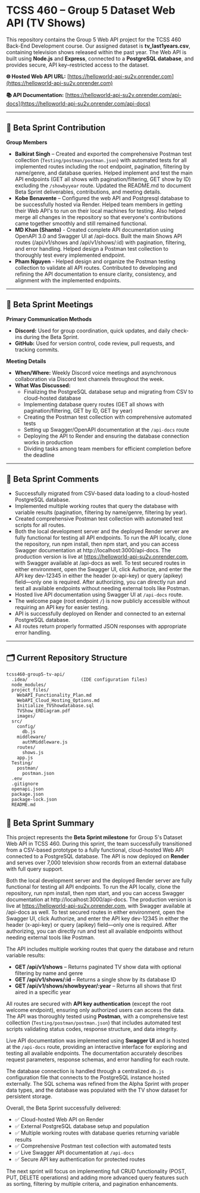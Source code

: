 # TCSS 460 – Group 5 Dataset Web API (TV Shows)

This repository contains the Group 5 Web API project for the TCSS 460 Back-End Development course.
Our assigned dataset is **tv_last1years.csv**, containing television shows released within the past year.
The Web API is built using **Node.js** and **Express**, connected to a **PostgreSQL database**, and provides secure, API key–restricted access to the dataset.

**🌐 Hosted Web API URL:** [https://helloworld-api-su2v.onrender.com](https://helloworld-api-su2v.onrender.com)

**📚 API Documentation:** [https://helloworld-api-su2v.onrender.com/api-docs](https://helloworld-api-su2v.onrender.com/api-docs)

---

## 🚀 Beta Sprint Contribution

**Group Members**

- **Balkirat Singh** – Created and exported the comprehensive Postman test collection (`Testing/postman/postman.json`) with automated tests for all implemented routes including the root endpoint, pagination, filtering by name/genre, and database queries. Helped implement and test the main API endpoints (GET all shows with pagination/filtering, GET show by ID) excluding the `/showbyyear` route. Updated the README.md to document Beta Sprint deliverables, contributions, and meeting details.
- **Kobe Benavente** – Configured the web API and Postgresql database to be successfully hosted via Render. Helped team members in getting their Web API's to run on their local machines for testing. Also helped merge all changes in the repository so that everyone's contributions came together smoothly and still remained functional. 
- **MD Khan (Shanto)** - Created complete API documentation using OpenAPI 3.0 and Swagger UI at /api-docs. Built the main Shows API routes (/api/v1/shows and /api/v1/shows/:id) with pagination, filtering, and error handling. Helped design a Postman test collection to thoroughly test every implemented endpoint.
- **Pham Nguyen** - Helped design and organize the Postman testing collection to validate all API routes. Contributed to developing and refining the API documentation to ensure clarity, consistency, and alignment with the implemented endpoints.

---

## 💬 Beta Sprint Meetings

**Primary Communication Methods**

- **Discord:** Used for group coordination, quick updates, and daily check-ins during the Beta Sprint.
- **GitHub:** Used for version control, code review, pull requests, and tracking commits.

**Meeting Details**

- **When/Where:** Weekly Discord voice meetings and asynchronous collaboration via Discord text channels throughout the week.
- **What Was Discussed:**
  - Finalizing the PostgreSQL database setup and migrating from CSV to cloud-hosted database
  - Implementing database query routes (GET all shows with pagination/filtering, GET by ID, GET by year)
  - Creating the Postman test collection with comprehensive automated tests
  - Setting up Swagger/OpenAPI documentation at the `/api-docs` route
  - Deploying the API to Render and ensuring the database connection works in production
  - Dividing tasks among team members for efficient completion before the deadline

---

## 🧠 Beta Sprint Comments

- Successfully migrated from CSV-based data loading to a cloud-hosted PostgreSQL database.
- Implemented multiple working routes that query the database with variable results (pagination, filtering by name/genre, filtering by year).
- Created comprehensive Postman test collection with automated test scripts for all routes.
- Both the local development server and the deployed Render server are fully functional for testing all API endpoints. To run the API locally, clone the repository, run npm install, then npm start, and you can access Swagger documentation at http://localhost:3000/api-docs. The production version is live at https://helloworld-api-su2v.onrender.com, with Swagger available at /api-docs as well. To test secured routes in either environment, open the Swagger UI, click Authorize, and enter the API key dev-12345 in either the header (x-api-key) or query (apikey) field—only one is required. After authorizing, you can directly run and test all available endpoints without needing external tools like Postman.
- Hosted live API documentation using Swagger UI at `/api-docs` route.
- The welcome page (root endpoint `/`) is now publicly accessible without requiring an API key for easier testing.
- API is successfully deployed on Render and connected to an external PostgreSQL database.
- All routes return properly formatted JSON responses with appropriate error handling.

---

## 🗂️ Current Repository Structure

```
tcss460-group5-tv-api/
  .idea/                    (IDE configuration files)
  node_modules/
  project_files/
    WebAPI_Functionality_Plan.md
    WebAPI_Cloud_Hosting_Options.md
    Initialize_TVShowdatabase.sql
    TVShow_ERDiagram.pdf
    images/
  src/
    config/
      db.js
    middleware/
      authMiddleware.js
    routes/
      shows.js
    app.js
  Testing/
    postman/
      postman.json
  .env
  .gitignore
  openapi.json
  package.json
  package-lock.json
  README.md
```

## 🧩 Beta Sprint Summary

This project represents the **Beta Sprint milestone** for Group 5's Dataset Web API in TCSS 460.
During this sprint, the team successfully transitioned from a CSV-based prototype to a fully functional, cloud-hosted Web API connected to a PostgreSQL database. The API is now deployed on **Render** and serves over 7,000 television show records from an external database with full query support.

Both the local development server and the deployed Render server are fully functional for testing all API endpoints. To run the API locally, clone the repository, run npm install, then npm start, and you can access Swagger documentation at http://localhost:3000/api-docs. The production version is live at https://helloworld-api-su2v.onrender.com, with Swagger available at /api-docs as well. To test secured routes in either environment, open the Swagger UI, click Authorize, and enter the API key dev-12345 in either the header (x-api-key) or query (apikey) field—only one is required. After authorizing, you can directly run and test all available endpoints without needing external tools like Postman.
 
The API includes multiple working routes that query the database and return variable results:
- **GET /api/v1/shows** – Returns paginated TV show data with optional filtering by name and genre
- **GET /api/v1/shows/:id** – Returns a single show by its database ID
- **GET /api/v1/shows/showbyyear/:year** – Returns all shows that first aired in a specific year

All routes are secured with **API key authentication** (except the root welcome endpoint), ensuring only authorized users can access the data. The API was thoroughly tested using **Postman**, with a comprehensive test collection (`Testing/postman/postman.json`) that includes automated test scripts validating status codes, response structure, and data integrity.

Live API documentation was implemented using **Swagger UI** and is hosted at the `/api-docs` route, providing an interactive interface for exploring and testing all available endpoints. The documentation accurately describes request parameters, response schemas, and error handling for each route.

The database connection is handled through a centralized `db.js` configuration file that connects to the PostgreSQL instance hosted externally. The SQL schema was refined from the Alpha Sprint with proper data types, and the database was populated with the TV show dataset for persistent storage.

Overall, the Beta Sprint successfully delivered:
- ✅ Cloud-hosted Web API on Render
- ✅ External PostgreSQL database setup and population
- ✅ Multiple working routes with database queries returning variable results
- ✅ Comprehensive Postman test collection with automated tests
- ✅ Live Swagger API documentation at `/api-docs`
- ✅ Secure API key authentication for protected routes

The next sprint will focus on implementing full CRUD functionality (POST, PUT, DELETE operations) and adding more advanced query features such as sorting, filtering by multiple criteria, and pagination enhancements.

